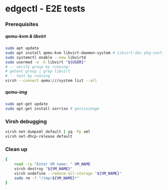 # edgectl - E2E tests

### Prerequisites

##### qemu-kvm & libvirt

```bash
sudo apt update
sudo apt install qemu-kvm libvirt-daemon-system # libvirt-dev pkg-config
sudo systemctl enable --now libvirtd
sudo usermod -a -G libvirt "${USER}"
# -- verify group by running:
# getent group | grep libvirt
# -- test by running
virsh --connect qemu:///system list --all
```

##### qemu-img

```bash
sudo apt-get update 
sudo apt-get install xorriso # genisoimage
```

### Virsh debugging

```bash
virsh net-dumpxml default | yq -Pp xml
virsh net-dhcp-release default
```

### Clean up

```bash
{
    read -rp "Enter VM name: " VM_NAME
    virsh destroy "${VM_NAME}"
    virsh undefine --remove-all-storage "${VM_NAME}" 
    sudo rm -f "/tmp/${VM_NAME}*"
}
```
